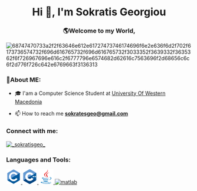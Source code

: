 <h1 align="center">Hi 👋, I'm Sokratis Georgiou</h1>
<h3 align="center">🌎Welcome to my World,</h3>

![68747470733a2f2f63646e612e61727473746174696f6e2e636f6d2f702f6173736574732f696d616765732f696d616765732f3033352f3639332f3635362f6f726967696e616c2f6777796e6574682d62616c7563696f2d68656c6c6f2d776f726c642e6769663f3136313](https://github.com/Sokratisgeo/Sokratisgeo/assets/130971855/150fa4ed-1f6f-42ae-ba0c-7865392e9165)

<h3 align="left"> 📌About ME:</h3>
<p align="left">

- 🎓 I'am a Computer Science Student at [University Of Western Macedonia](https://www.uowm.gr/en/)

- 📫 How to reach me **sokratesgeo@gmail.com**

<h3 align="left">Connect with me:</h3>
<p align="left">

<a href="https://instagram.com/_sokratisgeo_" target="blank"><img align="center" src="https://raw.githubusercontent.com/rahuldkjain/github-profile-readme-generator/master/src/images/icons/Social/instagram.svg" alt="_sokratisgeo_" height="30" width="40" /></a>
</p>

<h3 align="left">Languages and Tools:</h3>
<p align="left"> <a href="https://www.cprogramming.com/" target="_blank" rel="noreferrer"> <img src="https://raw.githubusercontent.com/devicons/devicon/master/icons/c/c-original.svg" alt="c" width="40" height="40"/> </a> <a href="https://www.w3schools.com/cpp/" target="_blank" rel="noreferrer"> <img src="https://raw.githubusercontent.com/devicons/devicon/master/icons/cplusplus/cplusplus-original.svg" alt="cplusplus" width="40" height="40"/> </a> <a href="https://www.java.com" target="_blank" rel="noreferrer"> <img src="https://raw.githubusercontent.com/devicons/devicon/master/icons/java/java-original.svg" alt="java" width="40" height="40"/> </a> <a href="https://www.mathworks.com/" target="_blank" rel="noreferrer"> <img src="https://upload.wikimedia.org/wikipedia/commons/2/21/Matlab_Logo.png" alt="matlab" width="40" height="40"/> </a> </p>





